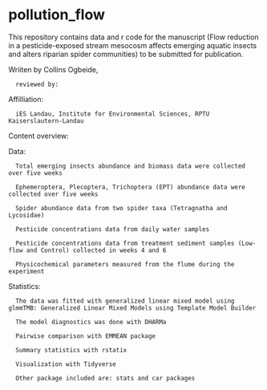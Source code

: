 # pollution_flow

This repository contains data and r code for the manuscript (Flow reduction in a pesticide-exposed stream mesocosm affects emerging aquatic insects and alters riparian spider communities) to be submitted for publication.

Wriiten by Collins Ogbeide, 

      reviewed by: 

Affilliation: 

      iES Landau, Institute for Environmental Sciences, RPTU Kaiserslautern-Landau

Content overview:

Data: 
      
      Total emerging insects abundance and biomass data were collected over five weeks

      Ephemeroptera, Plecoptera, Trichoptera (EPT) abundance data were collected over five weeks
      
      Spider abundance data from two spider taxa (Tetragnatha and Lycosidae)
      
      Pesticide concentrations data from daily water samples
      
      Pesticide concentrations data from treatment sediment samples (Low-flow and Control) collected in weeks 4 and 6
      
      Physicochemical parameters measured from the flume during the experiment
      

Statistics:

      The data was fitted with generalized linear mixed model using glmmTMB: Generalized Linear Mixed Models using Template Model Builder

      The model diagnostics was done with DHARMa

      Pairwise comparison with EMMEAN package

      Summary statistics with rstatix

      Visualization with Tidyverse

      Other package included are: stats and car packages
